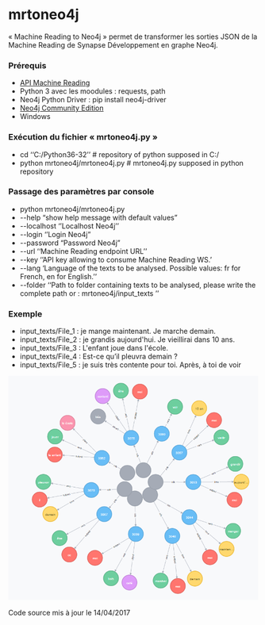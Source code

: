 # mrtoneo4j #

« Machine Reading to Neo4j » permet de transformer les sorties JSON de la Machine Reading de Synapse Développement en graphe Neo4j. 

### Prérequis ###

* [API Machine Reading](http://api-synapse-dev.azurewebsites.net/apidoc/?service=machinereading)
* Python 3 avec les moodules : requests, path 
* Neo4j Python Driver :  pip install neo4j-driver
* [Neo4j Community Edition](https://neo4j.com/download/community-edition/)
* Windows

### Exécution du fichier « mrtoneo4j.py » ###

* cd ‘‘C:/Python36-32’’   # repository of python supposed in C:/
* python mrtoneo4j/mrtoneo4j.py # mrtoneo4j.py supposed in python repository


### Passage des paramètres par console ###

*	python mrtoneo4j/mrtoneo4j.py 
*	--help “show help message with default values”
*	--localhost     ‘’Localhost Neo4j’’
*	--login     ‘’Login Neo4j”
*	--password     “Password Neo4j”
*	--url      ‘‘Machine Reading endpoint URL’’ 
*	--key     ‘’API key allowing to consume Machine Reading WS.’ 
*	--lang    ‘Language of the texts to be analysed. Possible values: fr for French, en for English.’’ 
*	--folder  ‘‘Path to folder containing texts to be analysed, please write the complete path or : mrtoneo4j/input_texts ’’


### Exemple ###

* input_texts/File_1 : je mange maintenant. Je marche demain. 
* input_texts/File_2 : je grandis aujourd'hui. Je vieillirai dans 10 ans.
* input_texts/File_3 : L'enfant joue dans l'école.
* input_texts/File_4 : Est-ce qu’il pleuvra demain ?
* input_texts/File_5 : je suis très contente pour toi. Après, à toi de voir

![Example of output in Neo4j format](neo4j_output_example.png)

Code source mis à jour le 14/04/2017